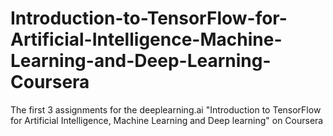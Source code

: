 # Introduction-to-TensorFlow-for-Artificial-Intelligence-Machine-Learning-and-Deep-Learning-Coursera

The first 3 assignments for the deeplearning.ai "Introduction to TensorFlow for Artificial Intelligence, Machine Learning and Deep learning" on Coursera
